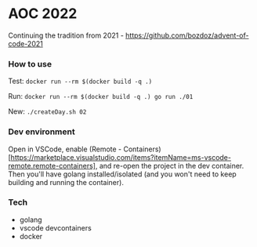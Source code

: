 # AOC 2022

Continuing the tradition from 2021 - https://github.com/bozdoz/advent-of-code-2021

### How to use

Test: `docker run --rm $(docker build -q .)`

Run: `docker run --rm $(docker build -q .) go run ./01`

New: `./createDay.sh 02`

### Dev environment

Open in VSCode, enable (Remote - Containers)[https://marketplace.visualstudio.com/items?itemName=ms-vscode-remote.remote-containers], and re-open the project in the dev container. Then you'll have golang installed/isolated (and you won't need to keep building and running the container).

### Tech

- golang
- vscode devcontainers
- docker
